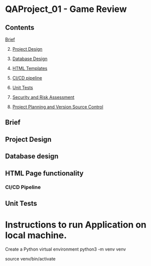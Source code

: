 # QAProject_01 - Game Review

## Contents

[Brief](#brief) 

2. [Project Design](#project-design) 

3. [Database Design](#databse-design) 

4. [HTML Templates](#html-templates) 

5. [CI/CD pipeline](#ci/cd-pipeline) 

6. [Unit Tests](#unit-tests)

7. [Security and Risk Assessment](#security-and-risk-assessment) 

8. [Project Planning and Version Source Control](#project-planning-and-version-source-control) 


## <a name="brief"></a>Brief 

## <a name="project-design"></a>Project Design

## <a name="database-design"></a>Database design 

## <a name="html-templates"></a>HTML Page functionality 

### <a name="ci.cd-pipeline"></a>CI/CD Pipeline

## <a name="unit-tests"></a> Unit Tests

# <a name='instructions'></a>Instructions to run Application on local machine.

Create a Python virtual environment 
python3 -m venv venv

source venv/bin/activate